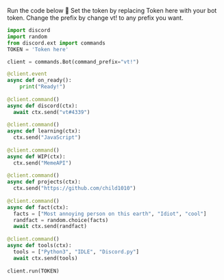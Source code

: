 Run the code below 👀
Set the token by replacing Token here with your bot token.
Change the prefix by change vt! to any prefix you want.
```py
import discord
import random
from discord.ext import commands
TOKEN = 'Token here'

client = commands.Bot(command_prefix="vt!")

@client.event
async def on_ready():
    print("Ready!")
    
@client.command()
async def discord(ctx):
  await ctx.send("vt#4339")
  
@client.command()
async def learning(ctx):
  ctx.send("JavaScript")
  
@client.command()
async def WIP(ctx):
  ctx.send("MemeAPI")
  
@client.command()
async def projects(ctx):
  ctx.send("https://github.com/child1010")
  
@client.command()
async def fact(ctx):
  facts = ["Most annoying person on this earth", "Idiot", "cool"]
  randfact = random.choice(facts)
  await ctx.send(randfact)
  
@client.command()
async def tools(ctx):
  tools = ["Python3", "IDLE", "Discord.py"]
  await ctx.send(tools)
  
client.run(TOKEN)
```
